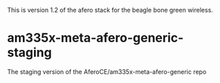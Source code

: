 This is version 1.2 of the afero stack for the beagle bone green wireless.

# am335x-meta-afero-generic-staging
The staging version of the AferoCE/am335x-meta-afero-generic repo
